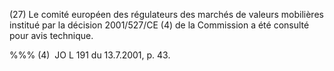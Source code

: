 (27) Le comité européen des régulateurs des marchés de valeurs mobilières institué par la décision 2001/527/CE (4) de la Commission a été consulté pour avis technique.

%%% (4)  JO L 191 du 13.7.2001, p. 43.